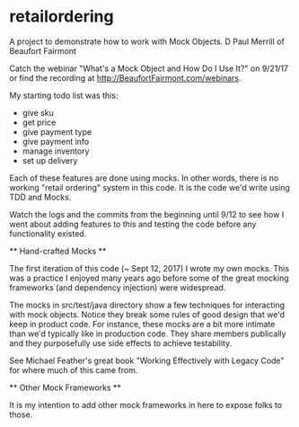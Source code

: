 # retailordering
A project to demonstrate how to work with Mock Objects. 
D Paul Merrill of Beaufort Fairmont

Catch the webinar "What's a Mock Object and How Do I Use It?" on 9/21/17 or find the recording at http://BeaufortFairmont.com/webinars.

My starting todo list was this:
* give sku
* get price
* give payment type
* give payment info
* manage inventory
* set up delivery

Each of these features are done using mocks. In other words, there is no working "retail ordering" system in this code. It is the
code we'd write using TDD and Mocks. 

Watch the logs and the commits from the beginning until 9/12 to see how I went about adding features to this and testing the code
before any functionality existed.


** Hand-crafted Mocks **

The first iteration of this code (~ Sept 12, 2017) I wrote my own mocks. This was a practice I enjoyed many years ago before
some of the great mocking frameworks (and dependency injection) were widespread.

The mocks in src/test/java directory show a few techniques for interacting with mock objects. Notice they break some rules of good
design that we'd keep in product code. For instance, these mocks are a bit more intimate than we'd typically like in production code. 
They share members publically and they purposefully use side effects to achieve testability. 

See Michael Feather's great book "Working Effectively with Legacy Code" for where much of this came from.


** Other Mock Frameworks **

It is my intention to add other mock frameworks in here to expose folks to those.

